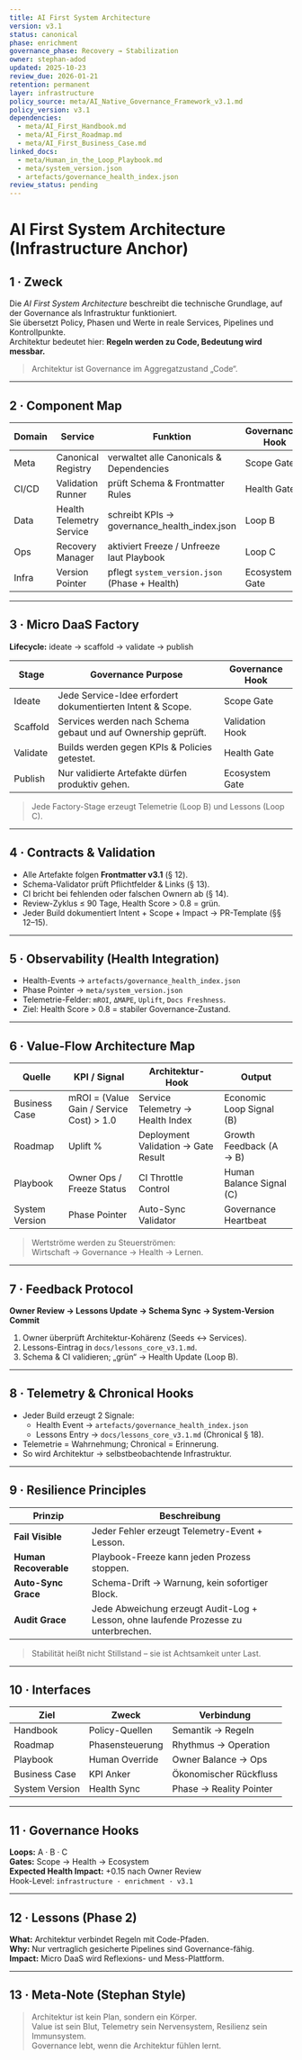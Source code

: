 ```yaml
---
title: AI First System Architecture
version: v3.1
status: canonical
phase: enrichment
governance_phase: Recovery → Stabilization
owner: stephan-adod
updated: 2025-10-23
review_due: 2026-01-21
retention: permanent
layer: infrastructure
policy_source: meta/AI_Native_Governance_Framework_v3.1.md
policy_version: v3.1
dependencies:
  - meta/AI_First_Handbook.md
  - meta/AI_First_Roadmap.md
  - meta/AI_First_Business_Case.md
linked_docs:
  - meta/Human_in_the_Loop_Playbook.md
  - meta/system_version.json
  - artefacts/governance_health_index.json
review_status: pending
---
```


# AI First System Architecture (Infrastructure Anchor)

## 1 · Zweck
Die *AI First System Architecture* beschreibt die technische Grundlage, auf der Governance als Infrastruktur funktioniert.  
Sie übersetzt Policy, Phasen und Werte in reale Services, Pipelines und Kontrollpunkte.  
Architektur bedeutet hier: **Regeln werden zu Code, Bedeutung wird messbar.**

> Architektur ist Governance im Aggregatzustand „Code“.

---

## 2 · Component Map
| Domain | Service | Funktion | Governance-Hook |
|---------|----------|-----------|----------------|
| Meta | Canonical Registry | verwaltet alle Canonicals & Dependencies | Scope Gate |
| CI/CD | Validation Runner | prüft Schema & Frontmatter Rules | Health Gate |
| Data | Health Telemetry Service | schreibt KPIs → governance_health_index.json | Loop B |
| Ops | Recovery Manager | aktiviert Freeze / Unfreeze laut Playbook | Loop C |
| Infra | Version Pointer | pflegt `system_version.json` (Phase + Health) | Ecosystem Gate |

---

## 3 · Micro DaaS Factory
**Lifecycle:** ideate → scaffold → validate → publish  

| Stage | Governance Purpose | Governance Hook |
|--------|--------------------|----------------|
| Ideate | Jede Service-Idee erfordert dokumentierten Intent & Scope. | Scope Gate |
| Scaffold | Services werden nach Schema gebaut und auf Ownership geprüft. | Validation Hook |
| Validate | Builds werden gegen KPIs & Policies getestet. | Health Gate |
| Publish | Nur validierte Artefakte dürfen produktiv gehen. | Ecosystem Gate |

> Jede Factory-Stage erzeugt Telemetrie (Loop B) und Lessons (Loop C).

---

## 4 · Contracts & Validation
- Alle Artefakte folgen **Frontmatter v3.1** (§ 12).  
- Schema-Validator prüft Pflichtfelder & Links (§ 13).  
- CI bricht bei fehlenden oder falschen Ownern ab (§ 14).  
- Review-Zyklus ≤ 90 Tage, Health Score > 0.8 = grün.  
- Jeder Build dokumentiert Intent + Scope + Impact → PR-Template (§§ 12–15).

---

## 5 · Observability (Health Integration)
- Health-Events → `artefacts/governance_health_index.json`  
- Phase Pointer → `meta/system_version.json`  
- Telemetrie-Felder: `mROI`, `ΔMAPE`, `Uplift`, `Docs Freshness`.  
- Ziel: Health Score > 0.8 = stabiler Governance-Zustand.

---

## 6 · Value-Flow Architecture Map
| Quelle | KPI / Signal | Architektur-Hook | Output |
|---------|--------------|------------------|---------|
| Business Case | mROI = (Value Gain / Service Cost) > 1.0 | Service Telemetry → Health Index | Economic Loop Signal (B) |
| Roadmap | Uplift % | Deployment Validation → Gate Result | Growth Feedback (A → B) |
| Playbook | Owner Ops / Freeze Status | CI Throttle Control | Human Balance Signal (C) |
| System Version | Phase Pointer | Auto-Sync Validator | Governance Heartbeat |

> Wertströme werden zu Steuerströmen:  
> Wirtschaft → Governance → Health → Lernen.

---

## 7 · Feedback Protocol
**Owner Review → Lessons Update → Schema Sync → System-Version Commit**

1. Owner überprüft Architektur-Kohärenz (Seeds ↔ Services).  
2. Lessons-Eintrag in `docs/lessons_core_v3.1.md`.  
3. Schema & CI validieren; „grün“ → Health Update (Loop B).  

---

## 8 · Telemetry & Chronical Hooks
- Jeder Build erzeugt 2 Signale:  
  - Health Event → `artefacts/governance_health_index.json`  
  - Lessons Entry → `docs/lessons_core_v3.1.md` (Chronical § 18).  
- Telemetrie = Wahrnehmung; Chronical = Erinnerung.  
- So wird Architektur → selbstbeobachtende Infrastruktur.

---

## 9 · Resilience Principles
| Prinzip | Beschreibung |
|----------|---------------|
| **Fail Visible** | Jeder Fehler erzeugt Telemetry-Event + Lesson. |
| **Human Recoverable** | Playbook-Freeze kann jeden Prozess stoppen. |
| **Auto-Sync Grace** | Schema-Drift → Warnung, kein sofortiger Block. |
| **Audit Grace** | Jede Abweichung erzeugt Audit-Log + Lesson, ohne laufende Prozesse zu unterbrechen. |

> Stabilität heißt nicht Stillstand – sie ist Achtsamkeit unter Last.

---

## 10 · Interfaces
| Ziel | Zweck | Verbindung |
|------|--------|------------|
| Handbook | Policy-Quellen | Semantik → Regeln |
| Roadmap | Phasensteuerung | Rhythmus → Operation |
| Playbook | Human Override | Owner Balance → Ops |
| Business Case | KPI Anker | Ökonomischer Rückfluss |
| System Version | Health Sync | Phase → Reality Pointer |

---

## 11 · Governance Hooks
**Loops:** A · B · C  
**Gates:** Scope → Health → Ecosystem  
**Expected Health Impact:** +0.15 nach Owner Review  
Hook-Level: `infrastructure · enrichment · v3.1`

---

## 12 · Lessons (Phase 2)
**What:** Architektur verbindet Regeln mit Code-Pfaden.  
**Why:** Nur vertraglich gesicherte Pipelines sind Governance-fähig.  
**Impact:** Micro DaaS wird Reflexions- und Mess-Plattform.

---

## 13 · Meta-Note (Stephan Style)
> Architektur ist kein Plan, sondern ein Körper.  
> Value ist sein Blut, Telemetry sein Nervensystem, Resilienz sein Immunsystem.  
> Governance lebt, wenn die Architektur fühlen lernt.
